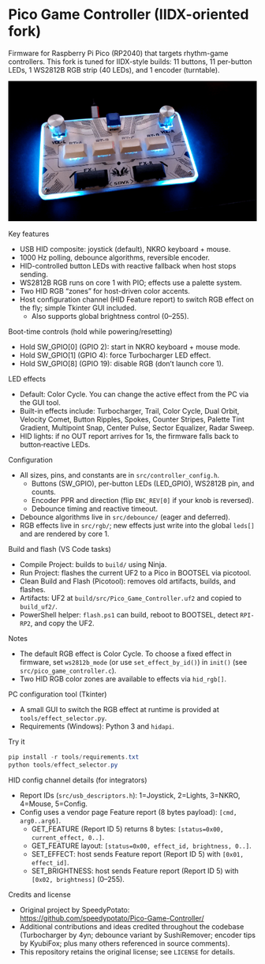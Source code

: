# Pico Game Controller (IIDX-oriented fork)

Firmware for Raspberry Pi Pico (RP2040) that targets rhythm-game controllers. This fork is tuned for IIDX-style builds: 11 buttons, 11 per-button LEDs, 1 WS2812B RGB strip (40 LEDs), and 1 encoder (turntable).

![Pocket SDVX Pico](demo.gif)

Key features

- USB HID composite: joystick (default), NKRO keyboard + mouse.
- 1000 Hz polling, debounce algorithms, reversible encoder.
- HID-controlled button LEDs with reactive fallback when host stops sending.
- WS2812B RGB runs on core 1 with PIO; effects use a palette system.
- Two HID RGB “zones” for host-driven color accents.
- Host configuration channel (HID Feature report) to switch RGB effect on the fly; simple Tkinter GUI included.
  - Also supports global brightness control (0–255).

Boot-time controls (hold while powering/resetting)

- Hold SW_GPIO[0] (GPIO 2): start in NKRO keyboard + mouse mode.
- Hold SW_GPIO[1] (GPIO 4): force Turbocharger LED effect.
- Hold SW_GPIO[8] (GPIO 19): disable RGB (don’t launch core 1).

LED effects

- Default: Color Cycle. You can change the active effect from the PC via the GUI tool.
- Built-in effects include: Turbocharger, Trail, Color Cycle, Dual Orbit, Velocity Comet, Button Ripples, Spokes, Counter Stripes, Palette Tint Gradient, Multipoint Snap, Center Pulse, Sector Equalizer, Radar Sweep.
- HID lights: if no OUT report arrives for 1s, the firmware falls back to button‑reactive LEDs.

Configuration

- All sizes, pins, and constants are in `src/controller_config.h`.
  - Buttons (SW_GPIO), per-button LEDs (LED_GPIO), WS2812B pin, and counts.
  - Encoder PPR and direction (flip `ENC_REV[0]` if your knob is reversed).
  - Debounce timing and reactive timeout.
- Debounce algorithms live in `src/debounce/` (eager and deferred).
- RGB effects live in `src/rgb/`; new effects just write into the global `leds[]` and are rendered by core 1.

Build and flash (VS Code tasks)

- Compile Project: builds to `build/` using Ninja.
- Run Project: flashes the current UF2 to a Pico in BOOTSEL via picotool.
- Clean Build and Flash (Picotool): removes old artifacts, builds, and flashes.
- Artifacts: UF2 at `build/src/Pico_Game_Controller.uf2` and copied to `build_uf2/`.
- PowerShell helper: `flash.ps1` can build, reboot to BOOTSEL, detect `RPI-RP2`, and copy the UF2.

Notes

- The default RGB effect is Color Cycle. To choose a fixed effect in firmware, set `ws2812b_mode` (or use `set_effect_by_id()`) in `init()` (see `src/pico_game_controller.c`).
- Two HID RGB color zones are available to effects via `hid_rgb[]`.

PC configuration tool (Tkinter)

- A small GUI to switch the RGB effect at runtime is provided at `tools/effect_selector.py`.
- Requirements (Windows): Python 3 and `hidapi`.

Try it

```powershell
pip install -r tools/requirements.txt
python tools/effect_selector.py
```

HID config channel details (for integrators)

- Report IDs (`src/usb_descriptors.h`): 1=Joystick, 2=Lights, 3=NKRO, 4=Mouse, 5=Config.
- Config uses a vendor page Feature report (8 bytes payload): `[cmd, arg0..arg6]`.
  - GET_FEATURE (Report ID 5) returns 8 bytes: `[status=0x00, current_effect, 0..]`.
  - GET_FEATURE layout: `[status=0x00, effect_id, brightness, 0..]`.
  - SET_EFFECT: host sends Feature report (Report ID 5) with `[0x01, effect_id]`.
  - SET_BRIGHTNESS: host sends Feature report (Report ID 5) with `[0x02, brightness]` (0–255).

Credits and license

- Original project by SpeedyPotato: https://github.com/speedypotato/Pico-Game-Controller/
- Additional contributions and ideas credited throughout the codebase (Turbocharger by 4yn; debounce variant by SushiRemover; encoder tips by KyubiFox; plus many others referenced in source comments).
- This repository retains the original license; see `LICENSE` for details.
